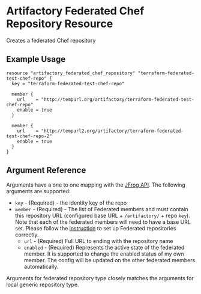 # Artifactory Federated Chef Repository Resource

Creates a federated Chef repository

## Example Usage

```hcl
resource "artifactory_federated_chef_repository" "terraform-federated-test-chef-repo" {
  key = "terraform-federated-test-chef-repo"

  member {
    url    = "http://tempurl.org/artifactory/terraform-federated-test-chef-repo"
    enable = true
  }

  member {
    url    = "http://tempurl2.org/artifactory/terraform-federated-test-chef-repo-2"
    enable = true
  }
}
```

## Argument Reference

Arguments have a one to one mapping with the [JFrog API](https://www.jfrog.com/confluence/display/JFROG/Repository+Configuration+JSON#RepositoryConfigurationJSON-FederatedRepository). The following arguments are supported:

* `key` - (Required) - the identity key of the repo
* `member` - (Required) - The list of Federated members and must contain this repository URL (configured base URL + `/artifactory/` + repo `key`). Note that each of the federated members will need to have a base URL set. Please follow the [instruction](https://www.jfrog.com/confluence/display/JFROG/Working+with+Federated+Repositories#WorkingwithFederatedRepositories-SettingUpaFederatedRepository) to set up Federated repositories correctly.
    * `url` - (Required) Full URL to ending with the repository name
    * `enabled` - (Required) Represents the active state of the federated member. It is supported to change the enabled status of my own member. The config will be updated on the other federated members automatically.

Arguments for federated repository type closely matches the arguments for local generic repository type.
